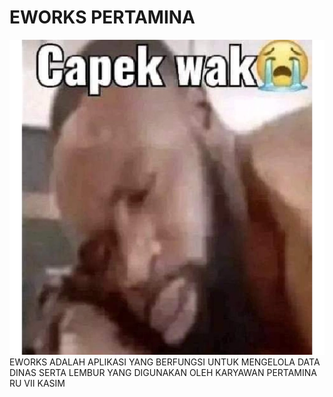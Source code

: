 # EWORKS PERTAMINA
![alt text](https://github.com/Winsdtrom5/PertaminaApp/blob/master/lelah.png?raw=true)<br/>
EWORKS ADALAH APLIKASI YANG BERFUNGSI UNTUK MENGELOLA DATA DINAS SERTA LEMBUR YANG DIGUNAKAN OLEH KARYAWAN PERTAMINA RU VII KASIM
